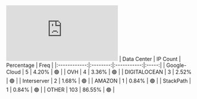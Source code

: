 ![Diagramm](https://github.com/obajay/StateSync-snapshots/blob/main/Projects/Gitopia/1/README.md)
| Data Center | IP Count | Percentage | Freq |
|:------------:|:--------:|:-----------:|:-----:|
| Google-Cloud | 5 | 4.20% | 🟢 |
| OVH | 4 | 3.36% | 🟢 |
| DIGITALOCEAN | 3 | 2.52% | 🟢 |
| Interserver | 2 | 1.68% | 🟢 |
| AMAZON | 1 | 0.84% | 🟢 |
| StackPath | 1 | 0.84% | 🟢 |
| OTHER | 103 | 86.55% | 🟢 |